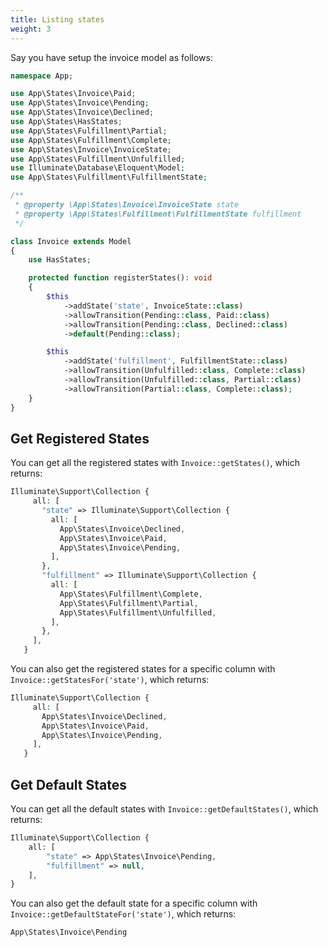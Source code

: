```yaml
---
title: Listing states
weight: 3
---
```


Say you have setup the invoice model as follows:

```php
namespace App;

use App\States\Invoice\Paid;
use App\States\Invoice\Pending;
use App\States\Invoice\Declined;
use App\States\HasStates;
use App\States\Fulfillment\Partial;
use App\States\Fulfillment\Complete;
use App\States\Invoice\InvoiceState;
use App\States\Fulfillment\Unfulfilled;
use Illuminate\Database\Eloquent\Model;
use App\States\Fulfillment\FulfillmentState;

/**
 * @property \App\States\Invoice\InvoiceState state
 * @property \App\States\Fulfillment\FulfillmentState fulfillment
 */

class Invoice extends Model
{
    use HasStates;

    protected function registerStates(): void
    {
        $this
            ->addState('state', InvoiceState::class)
            ->allowTransition(Pending::class, Paid::class)
            ->allowTransition(Pending::class, Declined::class)
            ->default(Pending::class);

        $this
            ->addState('fulfillment', FulfillmentState::class)
            ->allowTransition(Unfulfilled::class, Complete::class)
            ->allowTransition(Unfulfilled::class, Partial::class)
            ->allowTransition(Partial::class, Complete::class);
    }
}

```

## Get Registered States

You can get all the registered states with `Invoice::getStates()`, which returns:

```php
Illuminate\Support\Collection {
     all: [
       "state" => Illuminate\Support\Collection {
         all: [
           App\States\Invoice\Declined,
           App\States\Invoice\Paid,
           App\States\Invoice\Pending,
         ],
       },
       "fulfillment" => Illuminate\Support\Collection {
         all: [
           App\States\Fulfillment\Complete,
           App\States\Fulfillment\Partial,
           App\States\Fulfillment\Unfulfilled,
         ],
       },
     ],
   }
```

You can also get the registered states for a specific column with `Invoice::getStatesFor('state')`, which returns:

```php
Illuminate\Support\Collection {
     all: [
       App\States\Invoice\Declined,
       App\States\Invoice\Paid,
       App\States\Invoice\Pending,
     ],
   }
```

## Get Default States

You can get all the default states with `Invoice::getDefaultStates()`, which returns:

```php
Illuminate\Support\Collection {
    all: [
        "state" => App\States\Invoice\Pending,
        "fulfillment" => null,
    ],
}
```

You can also get the default state for a specific column with `Invoice::getDefaultStateFor('state')`, which returns:

```php
App\States\Invoice\Pending
```
